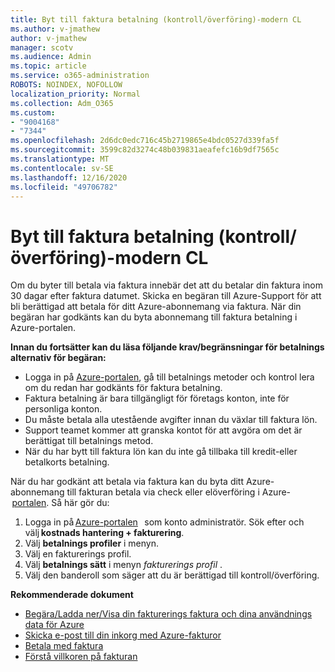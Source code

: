 ```yaml
---
title: Byt till faktura betalning (kontroll/överföring)-modern CL
ms.author: v-jmathew
author: v-jmathew
manager: scotv
ms.audience: Admin
ms.topic: article
ms.service: o365-administration
ROBOTS: NOINDEX, NOFOLLOW
localization_priority: Normal
ms.collection: Adm_O365
ms.custom:
- "9004168"
- "7344"
ms.openlocfilehash: 2d6dc0edc716c45b2719865e4bdc0527d339fa5f
ms.sourcegitcommit: 3599c82d3274c48b039831aeafefc16b9df7565c
ms.translationtype: MT
ms.contentlocale: sv-SE
ms.lasthandoff: 12/16/2020
ms.locfileid: "49706782"
---
```

# <a name="switch-to-invoice-pay-checkwire-transfer---modern-cl"></a>Byt till faktura betalning (kontroll/överföring)-modern CL

Om du byter till betala via faktura innebär det att du betalar din faktura inom 30 dagar efter faktura datumet. Skicka en begäran till Azure-Support för att bli berättigad att betala för ditt Azure-abonnemang via faktura. När din begäran har godkänts kan du byta abonnemang till faktura betalning i Azure-portalen.

**Innan du fortsätter kan du läsa följande krav/begränsningar för betalnings alternativ för begäran:**

- Logga in på [Azure-portalen](https://portal.azure.com/), gå till betalnings metoder och kontrol lera om du redan har godkänts för faktura betalning.
- Faktura betalning är bara tillgängligt för företags konton, inte för personliga konton.
- Du måste betala alla utestående avgifter innan du växlar till faktura lön.
- Support teamet kommer att granska kontot för att avgöra om det är berättigat till betalnings metod.
- När du har bytt till faktura lön kan du inte gå tillbaka till kredit-eller betalkorts betalning.

När du har godkänt att betala via faktura kan du byta ditt Azure-abonnemang till fakturan betala via check eller elöverföring i Azure- [portalen](https://portal.azure.com/).
Så här gör du:

1. Logga in på [Azure-portalen](https://portal.azure.com/)   som konto administratör. Sök efter och välj **kostnads hantering + fakturering**.
2. Välj **betalnings profiler** i menyn.
3. Välj en fakturerings profil.
4. Välj **betalnings sätt** i menyn *fakturerings profil* .
5. Välj den banderoll som säger att du är berättigad till kontroll/överföring.

**Rekommenderade dokument**

- [Begära/Ladda ner/Visa din fakturerings faktura och dina användnings data för Azure](https://docs.microsoft.com/azure/billing/billing-download-azure-invoice-daily-usage-date)
- [Skicka e-post till din inkorg med Azure-fakturor](https://docs.microsoft.com/azure/billing/billing-download-azure-invoice-daily-usage-date)
- [Betala med faktura](https://docs.microsoft.com/azure/billing/billing-how-to-pay-by-invoice)
- [Förstå villkoren på fakturan](https://docs.microsoft.com/azure/billing/billing-understand-your-invoice)
